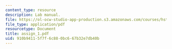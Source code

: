 ```yaml
---
content_type: resource
description: Lab manual.
file: https://ol-ocw-studio-app-production.s3.amazonaws.com/courses/hst-121-gastroenterology-fall-2005/910b94115f7f6c880bc667b32e7db40b_assign_1.pdf
file_type: application/pdf
resourcetype: Document
title: assign_1.pdf
uid: 910b9411-5f7f-6c88-0bc6-67b32e7db40b
---
```

